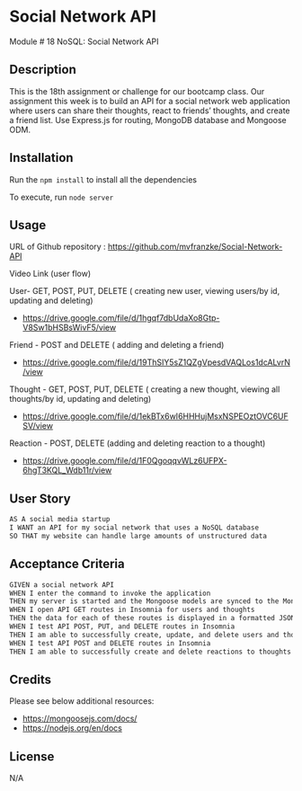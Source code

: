 # Social Network API
Module # 18 NoSQL: Social Network API

## Description
This is the 18th assignment or challenge for our bootcamp class. Our assignment this week is to build an API for a social network web application where users can share their thoughts, react to friends’ thoughts, and create a friend list. Use Express.js for routing, MongoDB database and Mongoose ODM.

## Installation

Run the ```npm install``` to install all the dependencies

To execute, run ```node server```

## Usage

URL of Github repository : https://github.com/mvfranzke/Social-Network-API

Video Link (user flow)

User- GET, POST, PUT, DELETE ( creating new user, viewing users/by id, updating and deleting)
 * https://drive.google.com/file/d/1hgqf7dbUdaXo8Gtp-V8Sw1bHSBsWivF5/view

Friend - POST and DELETE ( adding and deleting a friend)
* https://drive.google.com/file/d/19ThSIY5sZ1QZgVpesdVAQLos1dcALvrN/view

Thought - GET, POST, PUT, DELETE ( creating a new thought, viewing all thoughts/by id, updating and deleting)
* https://drive.google.com/file/d/1ekBTx6wI6HHHujMsxNSPEOztOVC6UFSV/view

Reaction - POST, DELETE (adding and deleting reaction to a thought)
* https://drive.google.com/file/d/1F0QgoqqvWLz6UFPX-6hgT3KQL_Wdb11r/view

## User Story

```md
AS A social media startup
I WANT an API for my social network that uses a NoSQL database
SO THAT my website can handle large amounts of unstructured data
```

## Acceptance Criteria

```md
GIVEN a social network API
WHEN I enter the command to invoke the application
THEN my server is started and the Mongoose models are synced to the MongoDB database
WHEN I open API GET routes in Insomnia for users and thoughts
THEN the data for each of these routes is displayed in a formatted JSON
WHEN I test API POST, PUT, and DELETE routes in Insomnia
THEN I am able to successfully create, update, and delete users and thoughts in my database
WHEN I test API POST and DELETE routes in Insomnia
THEN I am able to successfully create and delete reactions to thoughts and add and remove friends to a user’s friend list
```
## Credits

Please see below additional resources:

* https://mongoosejs.com/docs/
* https://nodejs.org/en/docs


## License
N/A
